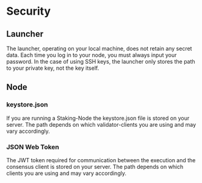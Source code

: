 # Security

## Launcher

The launcher, operating on your local machine, does not retain any secret data. Each time you log in to your node, you must always input your password. In the case of using SSH keys, the launcher only stores the path to your private key, not the key itself.

## Node

### keystore.json
If you are running a Staking-Node the keystore.json file is stored on your server. The path depends on which validator-clients you are using and may vary accordingly.

### JSON Web Token
The JWT token required for communication between the execution and the consensus client is stored on your server. The path depends on which clients you are using and may vary accordingly.